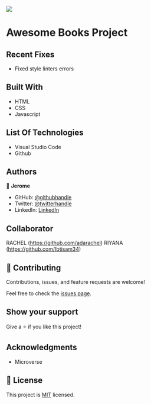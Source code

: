 ![](https://img.shields.io/badge/Microverse-blueviolet)

# Awesome Books Project

## Recent Fixes

- Fixed style linters errors

## Built With

- HTML
- CSS
- Javascript


## List Of Technologies

- Visual Studio Code
- Github



## Authors

👤 **Jerome**

- GitHub: [@githubhandle](https://github.com/187jjay187)
- Twitter: [@twitterhandle](https://twitter.com/187jjay187)
- LinkedIn: [LinkedIn](https://linkedin.com/in/jerome-osman-137605a4)

## Collaborator

RACHEL (https://github.com/adarachel)
RIYANA (https://github.com/Ibtisam34)

## 🤝 Contributing

Contributions, issues, and feature requests are welcome!

Feel free to check the [issues page](https://github.com/187jjay187/awesomebooks/issues).

## Show your support

Give a ⭐️ if you like this project!

## Acknowledgments

- Microverse 

## 📝 License

This project is [MIT](./MIT.md) licensed.
